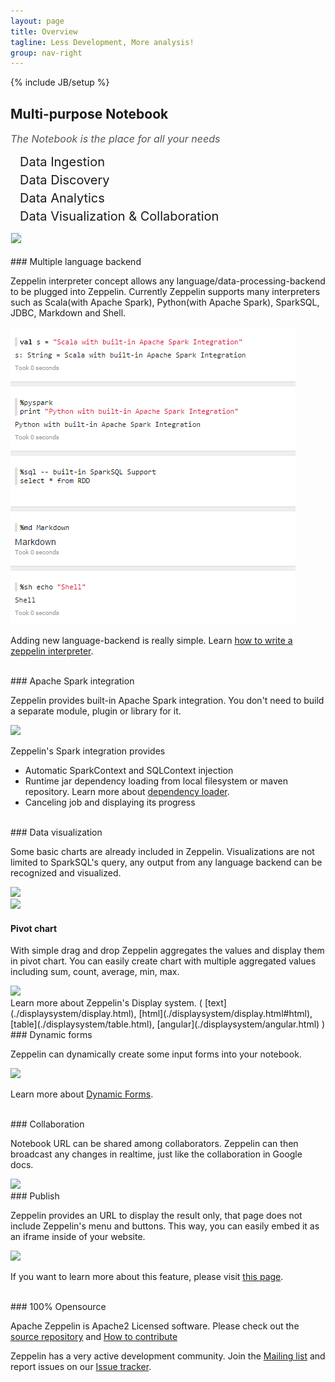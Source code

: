 ```yaml
---
layout: page
title: Overview
tagline: Less Development, More analysis!
group: nav-right
---
```

<!--
Licensed under the Apache License, Version 2.0 (the "License");
you may not use this file except in compliance with the License.
You may obtain a copy of the License at

http://www.apache.org/licenses/LICENSE-2.0

Unless required by applicable law or agreed to in writing, software
distributed under the License is distributed on an "AS IS" BASIS,
WITHOUT WARRANTIES OR CONDITIONS OF ANY KIND, either express or implied.
See the License for the specific language governing permissions and
limitations under the License.
-->
{% include JB/setup %}
<br />
<div class="row">
 <div class="col-md-6">
<h2>Multi-purpose Notebook</h2>

<p style="font-size:16px; color:#555555;font-style:italic;margin-bottom: 15px;">
  The Notebook is the place for all your needs
</p>
<ul style="list-style-type: none;padding-left:10px;" >
  <li style="font-size:20px; margin: 5px;"><span class="glyphicon glyphicon-import"></span> Data Ingestion</li>
  <li style="font-size:20px; margin: 5px;"><span class="glyphicon glyphicon-eye-open"></span> Data Discovery</li>
  <li style="font-size:20px; margin: 5px;"><span class="glyphicon glyphicon-wrench"></span> Data Analytics</li>
  <li style="font-size:20px; margin: 5px;"><span class="glyphicon glyphicon-dashboard"></span> Data Visualization & Collaboration</li>
</ul>

 </div>
 <div class="col-md-6"><img class="img-responsive" style="border: 1px solid #ecf0f1;" height="auto" src="/assets/themes/zeppelin/img/notebook.png" /></div>
</div>

<br />
### Multiple language backend

Zeppelin interpreter concept allows any language/data-processing-backend to be plugged into Zeppelin.
Currently Zeppelin supports many interpreters such as Scala(with Apache Spark), Python(with Apache Spark), SparkSQL, JDBC, Markdown and Shell.

<img class="img-responsive" src="/assets/themes/zeppelin/img/screenshots/multiple_language_backend.png" />

Adding new language-backend is really simple. Learn [how to write a zeppelin interpreter](./development/writingzeppelininterpreter.html).

<br />
### Apache Spark integration

Zeppelin provides built-in Apache Spark integration. You don't need to build a separate module, plugin or library for it.

<img src="/assets/themes/zeppelin/img/spark_logo.jpg" width="80px" />

Zeppelin's Spark integration provides

- Automatic SparkContext and SQLContext injection
- Runtime jar dependency loading from local filesystem or maven repository. Learn more about [dependency loader](./interpreter/spark.html#dependencyloading).
- Canceling job and displaying its progress

<br />
### Data visualization

Some basic charts are already included in Zeppelin. Visualizations are not limited to SparkSQL's query, any output from any language backend can be recognized and visualized.

<div class="row">
  <div class="col-md-6">
    <img class="img-responsive" src="/assets/themes/zeppelin/img/graph1.png" />
  </div>
  <div class="col-md-6">
    <img class="img-responsive" src="/assets/themes/zeppelin/img/graph2.png" />
  </div>
</div>

#### Pivot chart

With simple drag and drop Zeppelin aggregates the values and display them in pivot chart. You can easily create chart with multiple aggregated values including sum, count, average, min, max.

<div class="row">
  <div class="col-md-8">
    <img class="img-responsive" src="/assets/themes/zeppelin/img/screenshots/pivot.png" />
  </div>
</div>
Learn more about Zeppelin's Display system. ( [text](./displaysystem/display.html), [html](./displaysystem/display.html#html), [table](./displaysystem/table.html), [angular](./displaysystem/angular.html) )

<br />
### Dynamic forms

Zeppelin can dynamically create some input forms into your notebook.

<img class="img-responsive" src="/assets/themes/zeppelin/img/screenshots/form_input.png" />

Learn more about [Dynamic Forms](./manual/dynamicform.html).

<br />
### Collaboration

Notebook URL can be shared among collaborators. Zeppelin can then broadcast any changes in realtime, just like the collaboration in Google docs.

<img src="/assets/themes/zeppelin/img/screenshots/collaboration.png" />

<br />
### Publish

<p>Zeppelin provides an URL to display the result only, that page does not include Zeppelin's menu and buttons.
This way, you can easily embed it as an iframe inside of your website.</p>

<div class="row">
  <img class="img-responsive center-block" src="/assets/themes/zeppelin/img/screenshots/publish.png" />
</div>

If you want to learn more about this feature, please visit [this page](./manual/publish.html).

<br />
### 100% Opensource

Apache Zeppelin is Apache2 Licensed software. Please check out the [source repository](http://git.apache.org/zeppelin.git) and [How to contribute](./development/howtocontribute.html)

Zeppelin has a very active development community.
Join the [Mailing list](https://zeppelin.apache.org/community.html) and report issues on our [Issue tracker](https://issues.apache.org/jira/browse/ZEPPELIN).
